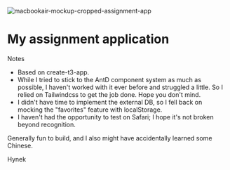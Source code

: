 ![macbookair-mockup-cropped-assignment-app](https://github.com/HynekS/assignment-app/assets/24924967/9e4930ee-2cba-47c7-afbb-fa3c0f61c478)

# My assignment application

Notes

* Based on create-t3-app.
* While I tried to stick to the AntD component system as much as possible, I haven't worked with it ever before and struggled a little. So I relied on Tailwindcss to get the job done. Hope you don't mind.
* I didn't have time to implement the external DB, so I fell back on mocking the "favorites" feature with localStorage.
* I haven't had the opportunity to test on Safari; I hope it's not broken beyond recognition.

Generally fun to build, and I also might have accidentally learned some Chinese.

Hynek
